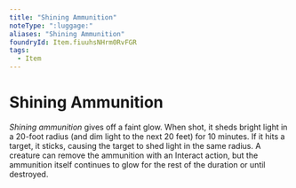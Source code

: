 ```yaml
---
title: "Shining Ammunition"
noteType: ":luggage:"
aliases: "Shining Ammunition"
foundryId: Item.fiuuhsNHrm0RvFGR
tags:
  - Item
---
```


# Shining Ammunition

_Shining ammunition_ gives off a faint glow. When shot, it sheds bright light in a 20-foot radius (and dim light to the next 20 feet) for 10 minutes. If it hits a target, it sticks, causing the target to shed light in the same radius. A creature can remove the ammunition with an Interact action, but the ammunition itself continues to glow for the rest of the duration or until destroyed.


